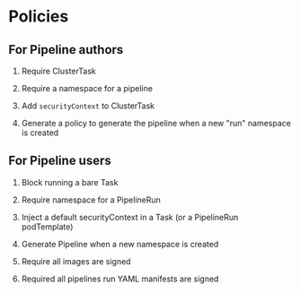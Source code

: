 # Policies


## For Pipeline authors

1. Require ClusterTask 

2. Require a namespace for a pipeline

3. Add `securityContext` to ClusterTask

3. Generate a policy to generate the pipeline when a new "run" namespace is created

## For Pipeline users

1. Block running a bare Task

2. Require namespace for a PipelineRun 

3. Inject a default securityContext in a Task (or a PipelineRun podTemplate)

4. Generate Pipeline when a new namespace is created

5. Require all images are signed

6. Required all pipelines run YAML manifests are signed


